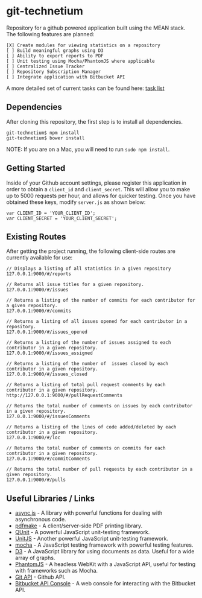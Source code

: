 git-technetium
==============

Repository for a github powered application built using the MEAN stack. The following features are planned:

    [X] Create modules for viewing statistics on a repository 
    [ ] Build meaningful graphs using D3 
    [ ] Ability to export reports to PDF
    [ ] Unit testing using Mocha/PhantomJS where applicable
    [ ] Centralized Issue Tracker
    [ ] Repository Subscription Manager
    [ ] Integrate application with Bitbucket API

A more detailed set of current tasks can be found here: [task list](https://github.com/DrkSephy/git-technetium/blob/master/notes/tasks.txt)


Dependencies
------------

After cloning this repository, the first step is to install all dependencies. 

    git-technetium$ npm install
    git-technetium$ bower install

NOTE: If you are on a Mac, you will need to run `sudo npm install`. 

Getting Started
---------------

Inside of your Github account settings, please register this application in order to obtain a 
`client_id` and `client_secret`. This will allow you to make up to 5000 requests per hour, and
allows for quicker testing. Once you have obtained these keys, modify `server.js` as shown below:

    var CLIENT_ID = 'YOUR_CLIENT_ID';
    var CLIENT_SECRET = 'YOUR_CLIENT_SECRET';


Existing Routes
---------------

After getting the project running, the following client-side routes are currently available for use: 
    
    // Displays a listing of all statistics in a given repository
    127.0.0.1:9000/#/reports

    // Returns all issue titles for a given repository.
    127.0.0.1:9000/#/issues

    // Returns a listing of the number of commits for each contributor for a given repository.
    127.0.0.1:9000/#/commits

    // Returns a listing of all issues opened for each contributor in a repository.
    127.0.0.1:9000/#/issues_opened

    // Returns a listing of the number of issues assigned to each contributor in a given repository.
    127.0.0.1:9000/#/issues_assigned

    // Returns a listing of the number of  issues closed by each contributor in a given repository.
    127.0.0.1:9000/#/issues_closed

    // Returns a listing of total pull request comments by each contributor in a given repository.
    http://127.0.0.1:9000/#/pullRequestComments

    // Returns the total number of comments on issues by each contributor in a given repository.
    127.0.0.1:9000/#/issuesComments

    // Returns a listing of the lines of code added/deleted by each contributor in a given repository.
    127.0.0.1:9000/#/loc

    // Returns the total number of comments on commits for each contributor in a given repository.
    127.0.0.1:9000/#/commitComments

    // Returns the total number of pull requests by each contributor in a given repository.
    127.0.0.1:9000/#/pulls


Useful Libraries / Links
------------------------

* [async.js](https://github.com/caolan/async) - A library with powerful functions for dealing with asynchronous code.
* [pdfmake](http://pdfmake.org/#/) - A client/server-side PDF printing library.
* [QUnit](http://qunitjs.com/) - A powerful JavaScript unit-testing framework.
* [UnitJS](http://unitjs.com/) - Another powerful JavaScript unit-testing framework. 
* [mocha](http://visionmedia.github.io/mocha/) - A JavaScript testing framework with powerful testing features. 
* [D3](http://d3js.org/) - A JavaScript library for using documents as data. Useful for a wide array of graphs.
* [PhantomJS](http://phantomjs.org/) - A headless WebKit with a JavaScript API, useful for testing with frameworks such as Mocha.
* [Git API](https://developer.github.com/v3/) - Github API.
* [Bitbucket API Console](http://restbrowser.bitbucket.org/) - A web console for interacting with the Bitbucket API.


